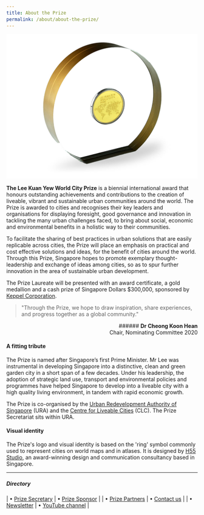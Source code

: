 ```yaml
---
title: About the Prize
permalink: /about/about-the-prize/
---
```


![medallion](/images/medallion-1280.jpg)

**The Lee Kuan Yew World City Prize** is a biennial international award that honours outstanding achievements and contributions to the creation of liveable, vibrant and sustainable urban communities around the world. The Prize is awarded to cities and recognises their key leaders and organisations for displaying foresight, good governance and innovation in tackling the many urban challenges faced, to bring about social, economic and environmental benefits in a holistic way to their communities.

To facilitate the sharing of best practices in urban solutions that are easily replicable across cities, the Prize will place an emphasis on practical and cost effective solutions and ideas, for the benefit of cities around the world. Through this Prize, Singapore hopes to promote exemplary thought-leadership and exchange of ideas among cities, so as to spur further innovation in the area of sustainable urban development.

The Prize Laureate will be presented with an award certificate, a gold medallion and a cash prize of Singapore Dollars $300,000, sponsored by [Keppel Corporation](/prize-sponsor/).

> "Through the Prize, we hope to draw inspiration, share experiences, and progress together as a global community."

<div align="right"> ###### <b>Dr Cheong Koon Hean</b> <br> Chair, Nominating Committee 2020</div>

#### **A fitting tribute**

The Prize is named after Singapore’s first Prime Minister. Mr Lee was instrumental in developing Singapore into a distinctive, clean and green garden city in a short span of a few decades. Under his leadership, the adoption of strategic land use, transport and environmental policies and programmes have helped Singapore to develop into a liveable city with a high quality living environment, in tandem with rapid economic growth.

The Prize is co-organised by the [Urban Redevelopment Authority of Singapore](/organiser/ura/) (URA) and the [Centre for Liveable Cities](/organiser/clc/) (CLC). The Prize Secretariat sits within URA. 

#### **Visual identity**

The Prize's logo and visual identity is based on the 'ring' symbol commonly used to represent cities on world maps and in atlases. It is designed by [H55 Studio](https://www.h55studio.com/portfolio/lee-kuan-yew-world-city-prize/), an award-winning design and communication consultancy based in Singapore.

---

##### **Directory**

| • [Prize Secretary](/about/prize-secretary/) | • [Prize Sponsor](/prize-sponsor/) |
| • [Prize Partners](/prize-partners/) | • [Contact us](/contact-us/) | 
| • [Newsletter](https://go.gov.sg/newsletter) | • [YouTube channel](https://go.gov.sg/watch) |
